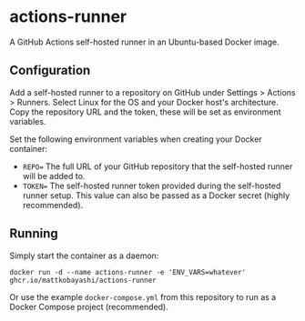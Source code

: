 # actions-runner

A GitHub Actions self-hosted runner in an Ubuntu-based Docker image.

## Configuration

Add a self-hosted runner to a repository on GitHub under Settings > Actions > Runners. Select Linux for the OS and your Docker host's architecture. Copy the repository URL and the token, these will be set as environment variables.

Set the following environment variables when creating your Docker container:

- `REPO=` The full URL of your GitHub repository that the self-hosted runner will be added to.
- `TOKEN=` The self-hosted runner token provided during the self-hosted runner setup. This value can also be passed as a Docker secret (highly recommended).

## Running

Simply start the container as a daemon:

`docker run -d --name actions-runner -e 'ENV_VARS=whatever' ghcr.io/mattkobayashi/actions-runner`

Or use the example `docker-compose.yml` from this repository to run as a Docker Compose project (recommended).
